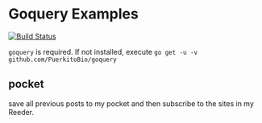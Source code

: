 # Goquery Examples

[![Build Status](https://travis-ci.org/hezhizhen/goquery_examples.svg?branch=master)](https://travis-ci.org/hezhizhen/goquery_examples)

`goquery` is required. If not installed, execute `go get -u -v github.com/PuerkitoBio/goquery`

## pocket

save all previous posts to my pocket and then subscribe to the sites in my Reeder.
